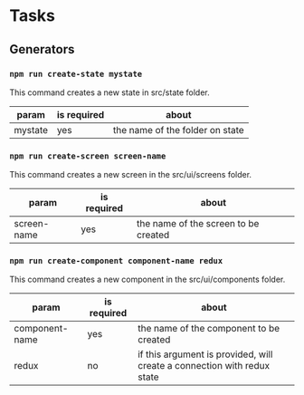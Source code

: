 # Tasks

## Generators

### `npm run create-state mystate`

This command creates a new state in src/state folder.

| param | is required | about |
| ----- | ----------- | ---- |
| mystate | yes | the name of the folder on state |


### `npm run create-screen screen-name`

This command creates a new screen in the src/ui/screens folder.

| param | is required | about |
| ----- | ----------- | ---- |
| screen-name | yes | the name of the screen to be created |


### `npm run create-component component-name redux`

This command creates a new component in the src/ui/components folder.

| param | is required | about |
| ----- | ----------- | ---- |
| component-name | yes | the name of the component to be created |
| redux | no | if this argument is provided, will create a connection with redux state |


